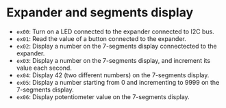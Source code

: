 # Expander and segments display

- `ex00`: Turn on a LED connected to the expander connected to I2C bus.
- `ex01`: Read the value of a button connected to the expander.
- `ex02`: Display a number on the 7-segments display connectected to the expander.
- `ex03`: Display a number on the 7-segments display, and increment its value each second.
- `ex04`: Display 42 (two different numbers) on the 7-segments display.
- `ex05`: Display a number starting from 0 and incrementing to 9999 on the 7-segments display.
- `ex06`: Display potentiometer value on the 7-segments display.
